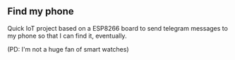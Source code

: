 ## Find my phone

Quick IoT project based on a ESP8266 board to send telegram messages to my phone so that I can find it, eventually. 

(PD: I'm not a huge fan of smart watches) 
